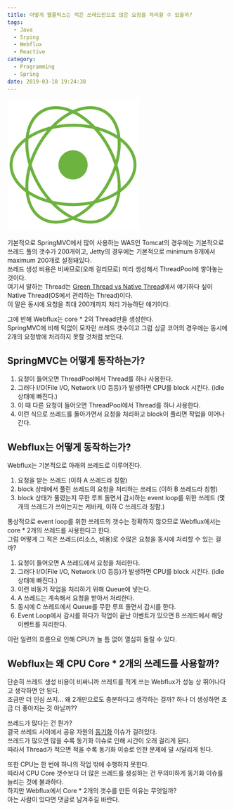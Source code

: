```yaml
---
title: 어떻게 웹플럭스는 적은 쓰레드만으로 많은 요청을 처리할 수 있을까?
tags:
  - Java
  - Srping
  - Webflux
  - Reactive
category:
  - Programming
  - Spring
date: 2019-03-10 19:24:38
---
```


![](/images/how-can-webflux-process-huge-requests-with-fewer-threads/thumb.png)

기본적으로 SpringMVC에서 많이 사용하는 WAS인 Tomcat의 경우에는 기본적으로 쓰레드 풀의 갯수가 200개이고,
Jetty의 경우에는 기본적으로 minimum 8개에서 maximum 200개로 설정돼있다.  
쓰레드 생성 비용은 비싸므로(오래 걸리므로) 미리 생성해서 ThreadPool에 쌓아놓는 것이다.  
여기서 말하는 Thread는 [Green Thread vs Native Thread](/2019/03/10/green-thread-vs-native-thread/)에서 얘기하다 싶이 Native Thread(OS에서 관리하는 Thread)이다.  
이 말은 동시에 요청을 최대 200개까지 처리 가능하단 얘기이다.

그에 반해 Webflux는 core * 2의 Thread만을 생성한다.  
SpringMVC에 비해 턱없이 모자란 쓰레드 갯수이고 그럼 싱글 코어의 경우에는 동시에 2개의 요청밖에 처리하지 못할 것처럼 보인다.  

## SpringMVC는 어떻게 동작하는가?
1. 요청이 들어오면 ThreadPool에서 Thread를 하나 사용한다.  
1. 그러다 I/O(File I/O, Network I/O 등등)가 발생하면 CPU를 block 시킨다. (idle 상태에 빠진다.)  
1. 이 때 다른 요청이 들어오면 ThreadPool에서 Thread를 하나 사용한다.  
1. 이런 식으로 쓰레드를 돌아가면서 요청을 처리하고 block이 풀리면 작업을 이어나간다.  

## Webflux는 어떻게 동작하는가?
Webflux는 기본적으로 아래의 쓰레드로 이루어진다.  
1. 요청을 받는 쓰레드 (이하 A 쓰레드라 칭함)  
1. block 상태에서 풀린 쓰레드의 요청을 처리하는 쓰레드 (이하 B 쓰레드라 칭함)
1. block 상태가 풀렸는지 무한 루프 돌면서 감시하는 event loop를 위한 쓰레드 (몇 개의 쓰레드가 쓰이는지는 케바케, 이하 C 쓰레드라 칭함.)  

통상적으로 event loop를 위한 쓰레드의 갯수는 정확하지 않으므로 Webflux에서는 core * 2개의 쓰레드를 사용한다고 한다.  
그럼 어떻게 그 적은 쓰레드(리소스, 비용)로 수많은 요청을 동시에 처리할 수 있는 걸까?

1. 요청이 들어오면 A 쓰레드에서 요청을 처리한다.  
1. 그러다 I/O(File I/O, Network I/O 등등)가 발생하면 CPU를 block 시킨다. (idle 상태에 빠진다.)  
1. 이런 비동기 작업을 처리하기 위해 Queue에 넣는다.  
1. A 쓰레드는 계속해서 요청을 받아서 처리한다.  
1. 동시에 C 쓰레드에서 Queue를 무한 루프 돌면서 감시를 한다.
1. Event Loop에서 감시를 하다가 작업이 끝난 이벤트가 있으면 B 쓰레드에서 해당 이벤트를 처리한다.

이런 일련의 흐름으로 인해 CPU가 놀 틈 없이 열심히 돌릴 수 있다.

## Webflux는 왜 CPU Core * 2개의 쓰레드를 사용할까?
단순히 쓰레드 생성 비용이 비싸니까 쓰레드를 적게 쓰는 Webflux가 성능 상 뛰어나다고 생각하면 안 된다.  
조금만 더 인심 쓰지... 왜 2개만으로도 충분하다고 생각하는 걸까? 하나 더 생성하면 조금 더 좋아지는 것 아닐까?? 

쓰레드가 많다는 건 뭔가?  
결국 쓰레드 사이에서 공유 자원의 [동기화](/2019/03/10/java-synchronized-note/) 이슈가 걸려있다.  
쓰레드가 많으면 많을 수록 동기화 이슈로 인해 시간이 오래 걸리게 된다.    
따라서 Thread가 적으면 적을 수록 동기화 이슈로 인한 문제에 덜 시달리게 된다.

또한 CPU는 한 번에 하나의 작업 밖에 수행하지 못한다.  
따라서 CPU Core 갯수보다 더 많은 쓰레드를 생성하는 건 무의미하게 동기화 이슈를 늘리는 것에 불과하다.  
하지만 Webflux에서 Core * 2개의 갯수를 만든 이유는 무엇일까?  
아는 사람이 있다면 댓글로 남겨주길 바란다.  